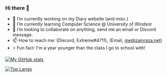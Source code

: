 ### Hi there 👋

<!--
**zainaraza43/zainaraza43** is a ✨ _special_ ✨ repository because its `README.md` (this file) appears on your GitHub profile.
-->

- 🔭 I’m currently working on my Diary website (and misc.)
- 🌱 I’m currently learning Computer Science @ University of Windsor
- 👯 I’m looking to collaborate on anything, send me an email or Discord message.
- 📫 How to reach me: (Discord, Extreme#4711), (Email, me@zainraza.net)
- ⚡ Fun fact: I'm a year younger than the class I go to school with!

[![My GitHub stats](https://github-readme-stats.vercel.app/api?username=zainaraza43&count_private=true&show_icons=true&include_all_commits=true&theme=merko)](https://github.com/zainaraza43/github-readme-stats)

[![Top Langs](https://github-readme-stats.vercel.app/api/top-langs/?username=zainaraza43&layout=compact&theme=merko)](https://github.com/zainaraza43/github-readme-stats)

